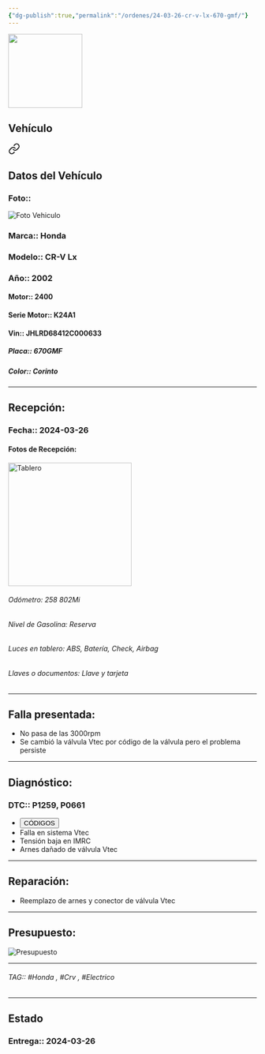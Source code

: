 ```yaml
---
{"dg-publish":true,"permalink":"/ordenes/24-03-26-cr-v-lx-670-gmf/"}
---
```


<img src="https://lh3.googleusercontent.com/d/137fl3TIZ0-PU8b-Pt0bsjclwHub_u78G" width="150">

## Vehículo

<div class="transclusion internal-embed is-loaded"><a class="markdown-embed-link" href="/vehiculos/honda/cr-v-lx-670-gmf/#datos-del-vehiculo" aria-label="Open link"><svg xmlns="http://www.w3.org/2000/svg" width="24" height="24" viewBox="0 0 24 24" fill="none" stroke="currentColor" stroke-width="2" stroke-linecap="round" stroke-linejoin="round" class="svg-icon lucide-link"><path d="M10 13a5 5 0 0 0 7.54.54l3-3a5 5 0 0 0-7.07-7.07l-1.72 1.71"></path><path d="M14 11a5 5 0 0 0-7.54-.54l-3 3a5 5 0 0 0 7.07 7.07l1.71-1.71"></path></svg></a><div class="markdown-embed">



## Datos del Vehículo 
### Foto:: 
<img src="https://lh3.googleusercontent.com/d/1LAcWRYRkn-o0INZM2vJv2wNikS2WmaI6" Alt="Foto Vehiculo">

### Marca:: Honda
### Modelo:: CR-V Lx
### Año:: 2002
#### Motor:: 2400
#### Serie Motor:: K24A1
#### Vin:: JHLRD68412C000633
##### Placa:: 670GMF
##### Color:: Corinto
---


</div></div>


## Recepción:
### Fecha:: 2024-03-26
#### Fotos de Recepción: 
<img src="https://lh3.googleusercontent.com/d/1LDahA-rO2dNp_M2DZ-Dbd8s98CDki5-E" width="250" Alt="Tablero">

###### Odómetro: 258 802Mi
###### Nivel de Gasolina: Reserva 
###### Luces en tablero: ABS, Batería, Check, Airbag
###### Llaves o documentos: Llave y tarjeta 

---

## Falla presentada:
- No pasa de las 3000rpm 
- Se cambió la válvula Vtec por código de la válvula pero el problema persiste 


---

## Diagnóstico:
### DTC:: P1259, P0661

- <a href="https://usait.x431.com/Home/Report/reportDetail/diagnose_record_id/09e42930geKwKw8c54KwLrTdIF/report_type/D/l/es/timezone/-6"><button class="btn success">CÓDIGOS</button></a>
- Falla en sistema Vtec 
- Tensión baja en IMRC
- Arnes dañado de válvula Vtec

---
## Reparación:
- Reemplazo de arnes y conector de válvula Vtec

---

## Presupuesto:

<img src="https://lh3.googleusercontent.com/d/1LQh2JTu56AJbg4g4DHJAoViKx1vCUK8B" Alt="Presupuesto">

---

###### TAG:: #Honda , #Crv , #Electrico 

---

## Estado

### Entrega:: 2024-03-26


